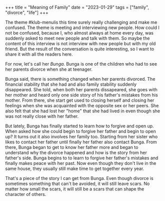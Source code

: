 +++
title =  "Meaning of Family"
date = "2023-01-29"
tags = ["family", "divorce", "life"]
+++

The theme #klub-menulis this time surely really challenging and make me confused. The theme is meeting and interviewing new people. How could I not be confused, because I, who almost always at home every day, was suddenly asked to meet new people and talk with them. So maybe the content of this interview is not interview with new people but with my old friend. But the result of the conversation is quite interesting, so I want to share it with all the readers here.

For now, let's call her *Bunga*. Bunga is one of the children who had to see her parents divorce when she at teenager.

Bunga said, there is something changed when her parents divorced. The financial stability that she had and also family stability suddenly disappeared. She told, when both her parents dissapeared, she goes with her mother and heard only one side story of his father's mistakes from his mother. From there, she start get used to closing herself and closing her feelings when she was acquainted with the opposite sex or her peers. She also felt that she had lost her "home" that she had lived in even though she was not really close with her father.

But lately, Bunga has finally started to learn how to forgive and open up. When asked how she could begin to forgive her father and begin to open up? It turns out it also involves her family too. Starting from her sister who likes to contact her father until finally her father also contact Bunga. From there, Bunga began to get to know her father more and began to understand why the divorce happened and how is the story from her father's side. Bunga begins to to learn to forgive her father's mistakes and finally makes peace with her past. Now even though they don't live in the same house, they usually still make time to get together every year.

That's a piece of the story I can get from Bunga. Even though divorce is sometimes something that can't be avoided, it will still leave scars. No matter how small the scars, it will still be a scars that can shape the character of others.